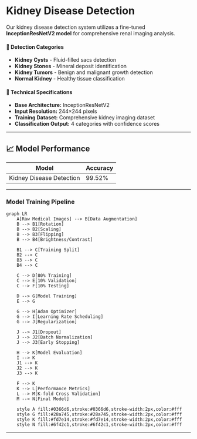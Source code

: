 # Kidney Disease Detection

Our kidney disease detection system utilizes a fine-tuned **InceptionResNetV2 model** for comprehensive renal imaging analysis.

#### 🎯 Detection Categories
- **Kidney Cysts** - Fluid-filled sacs detection
- **Kidney Stones** - Mineral deposit identification
- **Kidney Tumors** - Benign and malignant growth detection
- **Normal Kidney** - Healthy tissue classification

#### 🔧 Technical Specifications
- **Base Architecture:** InceptionResNetV2
- **Input Resolution:** 244×244 pixels
- **Training Dataset:** Comprehensive kidney imaging dataset
- **Classification Output:** 4 categories with confidence scores

---
## 📈 Model Performance

| Model | Accuracy | 
|-------|----------|
| Kidney Disease Detection | 99.52% | 


---

### Model Training Pipeline

```mermaid
graph LR
    A[Raw Medical Images] --> B[Data Augmentation]
    B --> B1[Rotation]
    B --> B2[Scaling]
    B --> B3[Flipping]
    B --> B4[Brightness/Contrast]
    
    B1 --> C[Training Split]
    B2 --> C
    B3 --> C
    B4 --> C
    
    C --> D[80% Training]
    C --> E[10% Validation]
    C --> F[10% Testing]
    
    D --> G[Model Training]
    E --> G
    
    G --> H[Adam Optimizer]
    G --> I[Learning Rate Scheduling]
    G --> J[Regularization]
    
    J --> J1[Dropout]
    J --> J2[Batch Normalization]
    J --> J3[Early Stopping]
    
    H --> K[Model Evaluation]
    I --> K
    J1 --> K
    J2 --> K
    J3 --> K
    
    F --> K
    K --> L[Performance Metrics]
    L --> M[K-fold Cross Validation]
    M --> N[Final Model]
    
    style A fill:#0366d6,stroke:#0366d6,stroke-width:2px,color:#fff
    style G fill:#28a745,stroke:#28a745,stroke-width:2px,color:#fff
    style K fill:#fd7e14,stroke:#fd7e14,stroke-width:2px,color:#fff
    style N fill:#6f42c1,stroke:#6f42c1,stroke-width:2px,color:#fff
```

---
